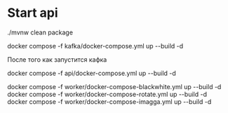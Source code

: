 # Start api

./mvnw clean package  

docker compose -f kafka/docker-compose.yml up --build -d  

После того как запустится кафка  

docker compose -f api/docker-compose.yml up --build -d  

docker compose -f worker/docker-compose-blackwhite.yml up --build -d
docker compose -f worker/docker-compose-rotate.yml up --build -d
docker compose -f worker/docker-compose-imagga.yml up --build -d



